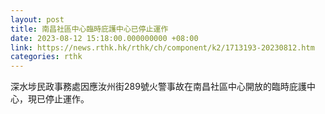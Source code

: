 ```yaml
---
layout: post
title: 南昌社區中心臨時庇護中心已停止運作
date: 2023-08-12 15:18:00.000000000 +08:00
link: https://news.rthk.hk/rthk/ch/component/k2/1713193-20230812.htm
categories: rthk
---
```


深水埗民政事務處因應汝州街289號火警事故在南昌社區中心開放的臨時庇護中心，現已停止運作。

